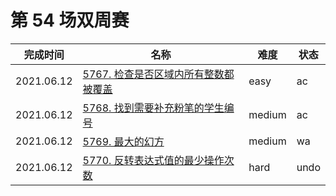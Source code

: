# 第 54 场双周赛

**完成时间**|**名称**|**难度**|**状态**
------------|--------|--------|-------
2021.06.12|[5767. 检查是否区域内所有整数都被覆盖](./5767.%20检查是否区域内所有整数都被覆盖)|easy|ac
2021.06.12|[5768. 找到需要补充粉笔的学生编号](./5768.%20找到需要补充粉笔的学生编号)|medium|ac
2021.06.12|[5769. 最大的幻方](./5769.%20最大的幻方)|medium|wa
2021.06.12|[5770. 反转表达式值的最少操作次数](./5770.%20反转表达式值的最少操作次数)|hard|undo
